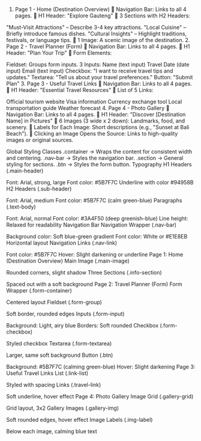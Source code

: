 1. Page 1 - Home (Destination Overview)
📌 Navigation Bar: Links to all 4 pages.
📌 H1 Header: "Explore Gauteng"
📌 3 Sections with H2 Headers:

"Must-Visit Attractions" – Describe 3-4 key attractions.
"Local Cuisine" – Briefly introduce famous dishes.
"Cultural Insights" – Highlight traditions, festivals, or language tips.
📌 1 Image: A scenic image of the destination.
2. Page 2 - Travel Planner (Form)
📌 Navigation Bar: Links to all 4 pages.
📌 H1 Header: "Plan Your Trip"
📌 Form Elements:

Fieldset: Groups form inputs.
3 Inputs:
Name (text input)
Travel Date (date input)
Email (text input)
Checkbox: "I want to receive travel tips and updates."
Textarea: "Tell us about your travel preferences."
Button: "Submit Plan"
3. Page 3 - Useful Travel Links
📌 Navigation Bar: Links to all 4 pages.
📌 H1 Header: "Essential Travel Resources"
📌 List of 5 Links:

Official tourism website
Visa information
Currency exchange tool
Local transportation guide
Weather forecast
4. Page 4 - Photo Gallery
📌 Navigation Bar: Links to all 4 pages.
📌 H1 Header: "Discover [Destination Name] in Pictures"
📌 6 Images (3 wide x 2 down): Landmarks, food, and scenery.
📌 Labels for Each Image: Short descriptions (e.g., "Sunset at Bali Beach").
📌 Clicking an Image Opens the Source: Links to high-quality images or original sources.

Global Styling Classes
.container → Wraps the content for consistent width and centering.
.nav-bar → Styles the navigation bar.
.section → General styling for sections.
.btn → Styles the form button.
Typography
H1 Headers (.main-header)

Font: Arial, strong, large
Font color: #5B7F7C
Underline with color #94958B
H2 Headers (.sub-header)

Font: Arial, medium
Font color: #5B7F7C (calm green-blue)
Paragraphs (.text-body)

Font: Arial, normal
Font color: #3A4F50 (deep greenish-blue)
Line height: Relaxed for readability
Navigation Bar
Navigation Wrapper (.nav-bar)

Background color: Soft blue-green gradient
Font color: White or #E1E8EB
Horizontal layout
Navigation Links (.nav-link)

Font color: #5B7F7C
Hover: Slight darkening or underline
Page 1: Home (Destination Overview)
Main Image (.main-image)

Rounded corners, slight shadow
Three Sections (.info-section)

Spaced out with a soft background
Page 2: Travel Planner (Form)
Form Wrapper (.form-container)

Centered layout
Fieldset (.form-group)

Soft border, rounded edges
Inputs (.form-input)

Background: Light, airy blue
Borders: Soft rounded
Checkbox (.form-checkbox)

Styled checkbox
Textarea (.form-textarea)

Larger, same soft background
Button (.btn)

Background: #5B7F7C (calming green-blue)
Hover: Slight darkening
Page 3: Useful Travel Links
List (.link-list)

Styled with spacing
Links (.travel-link)

Soft underline, hover effect
Page 4: Photo Gallery
Image Grid (.gallery-grid)

Grid layout, 3x2
Gallery Images (.gallery-img)

Soft rounded edges, hover effect
Image Labels (.img-label)

Below each image, calming blue text